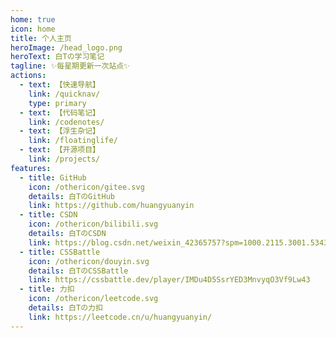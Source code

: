 ```yaml
---
home: true
icon: home
title: 个人主页
heroImage: /head_logo.png
heroText: 白Tの学习笔记
tagline: ✨每星期更新一次站点✨
actions:
  - text: 【快速导航】
    link: /quicknav/
    type: primary
  - text: 【代码笔记】
    link: /codenotes/
  - text: 【浮生杂记】
    link: /floatinglife/
  - text: 【开源项目】
    link: /projects/
features:
  - title: GitHub
    icon: /othericon/gitee.svg
    details: 白TのGitHub
    link: https://github.com/huangyuanyin
  - title: CSDN
    icon: /othericon/bilibili.svg
    details: 白TのCSDN
    link: https://blog.csdn.net/weixin_42365757?spm=1000.2115.3001.5343
  - title: CSSBattle
    icon: /othericon/douyin.svg
    details: 白TのCSSBattle
    link: https://cssbattle.dev/player/IMDu4D5SsrYED3MnvyqO3Vf9Lw43
  - title: 力扣
    icon: /othericon/leetcode.svg
    details: 白Tの力扣
    link: https://leetcode.cn/u/huangyuanyin/
---
```

